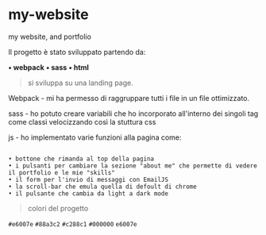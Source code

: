 # my-website
my website, and portfolio

Il progetto è stato sviluppato partendo da:

**• webpack**
**• sass**
**• html**

> si sviluppa su una landing page.



Webpack - mi ha permesso di raggruppare tutti i file in un file ottimizzato.

sass - ho potuto creare variabili che ho incorporato all'interno dei singoli tag come classi velocizzando così la stuttura css

js - ho implementato varie funzioni alla pagina come:
```

• bottone che rimanda al top della pagina
• i pulsanti per cambiare la sezione "about me" che permette di vedere il portfolio e le mie "skills"
• il form per l'invio di messaggi con EmailJS
• la scroll-bar che emula quella di defoult di chrome
• il pulsante che cambia da light a dark mode
```

> colori del progetto


`#e6007e`
`#88a3c2`
`#c288c1`
`#000000`
`e6007e`